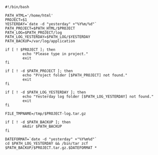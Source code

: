     #!/bin/bash

    PATH_HTML='/home/html'
    PROJECT=$1
    YESTERDAY=`date -d "yesterday" +"%Y%m/%d"`
    PATH_PROJECT=$PATH_HTML/$PROJECT
    PATH_LOG=$PATH_PROJECT/log
    PATH_LOG_YESTERDAY=$PATH_LOG/$YESTERDAY
    PATH_BACKUP=/var/log/application

    if [ ! $PROJECT ]; then
            echo "Please type in project."
            exit
    fi

    if [ ! -d $PATH_PROJECT ]; then
            echo "Project folder [$PATH_PROJECT] not found."
            exit
    fi

    if [ ! -d $PATH_LOG_YESTERDAY ]; then
            echo "Yesterday log folder [$PATH_LOG_YESTERDAY] not found."
            exit
    fi

    FILE_TMPNAME=/tmp/$PROJECT-log.tar.gz

    if [ ! -d $PATH_BACKUP ]; then
            mkdir $PATH_BACKUP
    fi

    DATEFORMAT=`date -d "yesterday" +"%Y%m%d"`
    cd $PATH_LOG_YESTERDAY && /bin/tar zcf $PATH_BACKUP/$PROJECT.tar.gz.$DATEFORMAT *
